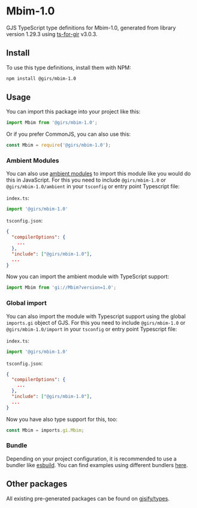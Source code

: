 
# Mbim-1.0

GJS TypeScript type definitions for Mbim-1.0, generated from library version 1.29.3 using [ts-for-gir](https://github.com/gjsify/ts-for-gir) v3.0.3.


## Install

To use this type definitions, install them with NPM:
```bash
npm install @girs/mbim-1.0
```

## Usage

You can import this package into your project like this:
```ts
import Mbim from '@girs/mbim-1.0';
```

Or if you prefer CommonJS, you can also use this:
```ts
const Mbim = require('@girs/mbim-1.0');
```

### Ambient Modules

You can also use [ambient modules](https://github.com/gjsify/ts-for-gir/tree/main/packages/cli#ambient-modules) to import this module like you would do this in JavaScript.
For this you need to include `@girs/mbim-1.0` or `@girs/mbim-1.0/ambient` in your `tsconfig` or entry point Typescript file:

`index.ts`:
```ts
import '@girs/mbim-1.0'
```

`tsconfig.json`:
```json
{
  "compilerOptions": {
    ...
  },
  "include": ["@girs/mbim-1.0"],
  ...
}
```

Now you can import the ambient module with TypeScript support: 

```ts
import Mbim from 'gi://Mbim?version=1.0';
```

### Global import

You can also import the module with Typescript support using the global `imports.gi` object of GJS.
For this you need to include `@girs/mbim-1.0` or `@girs/mbim-1.0/import` in your `tsconfig` or entry point Typescript file:

`index.ts`:
```ts
import '@girs/mbim-1.0'
```

`tsconfig.json`:
```json
{
  "compilerOptions": {
    ...
  },
  "include": ["@girs/mbim-1.0"],
  ...
}
```

Now you have also type support for this, too:

```ts
const Mbim = imports.gi.Mbim;
```

### Bundle

Depending on your project configuration, it is recommended to use a bundler like [esbuild](https://esbuild.github.io/). You can find examples using different bundlers [here](https://github.com/gjsify/ts-for-gir/tree/main/examples).

## Other packages

All existing pre-generated packages can be found on [gjsify/types](https://github.com/gjsify/types).

